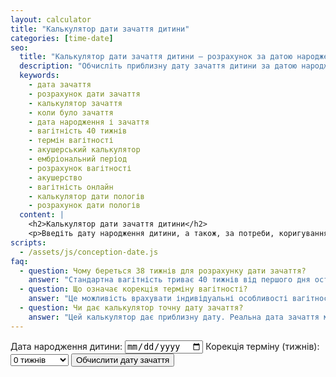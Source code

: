 ```yaml
---
layout: calculator
title: "Калькулятор дати зачаття дитини"
categories: [time-date]
seo:
  title: "Калькулятор дати зачаття дитини — розрахунок за датою народження"
  description: "Обчисліть приблизну дату зачаття дитини за датою народження. Враховуємо стандартний термін вагітності 40 тижнів та можливість корекції на ±1 тиждень."
  keywords:
    - дата зачаття
    - розрахунок дати зачаття
    - калькулятор зачаття
    - коли було зачаття
    - дата народження і зачаття
    - вагітність 40 тижнів
    - термін вагітності
    - акушерський калькулятор
    - ембріональний період
    - розрахунок вагітності
    - акушерство
    - вагітність онлайн
    - калькулятор дати пологів
    - розрахунок дати пологів
  content: |
    <h2>Калькулятор дати зачаття дитини</h2>
    <p>Введіть дату народження дитини, а також, за потреби, коригування терміну вагітності (±тиждень). Калькулятор обчислить приблизну дату зачаття.</p>
scripts:
  - /assets/js/conception-date.js
faq:
  - question: Чому береться 38 тижнів для розрахунку дати зачаття?
    answer: "Стандартна вагітність триває 40 тижнів від першого дня останньої менструації, але ембріональний вік (зачаття) починається приблизно через 2 тижні після цього, тобто 38 тижнів до пологів."
  - question: Що означає корекція терміну вагітності?
    answer: "Це можливість врахувати індивідуальні особливості вагітності, зміщуючи дату зачаття на ±1 тиждень."
  - question: Чи дає калькулятор точну дату зачаття?
    answer: "Цей калькулятор дає приблизну дату. Реальна дата зачаття може відрізнятись через особливості організму та точність визначення дати народження."
---
```


<form id="conception-date-form" autocomplete="off">
  <label>
    Дата народження дитини:
    <input type="date" id="birth-date" required>
  </label>
  <label>
    Корекція терміну (тижнів):
    <select id="correction">
      <option value="0" selected>0 тижнів</option>
      <option value="1">+1 тиждень</option>
      <option value="-1">-1 тиждень</option>
    </select>
  </label>
  <button type="submit">Обчислити дату зачаття</button>
</form>
<div id="conception-result" class="result"></div>
